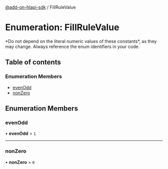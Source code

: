 [@add-on-hlapi-sdk](../overview.md) / FillRuleValue

# Enumeration: FillRuleValue

<InlineAlert slots="text" variant="warning"/>
*Do not depend on the literal numeric values of these constants*, as they may change. Always reference the enum identifiers in your code.

## Table of contents

### Enumeration Members

- [evenOdd](FillRuleValue.md#evenOdd)
- [nonZero](FillRuleValue.md#nonZero)

## Enumeration Members

### <a id="evenOdd" name="evenOdd"></a> evenOdd

• **evenOdd** = ``1``

___

### <a id="nonZero" name="nonZero"></a> nonZero

• **nonZero** = ``0``
